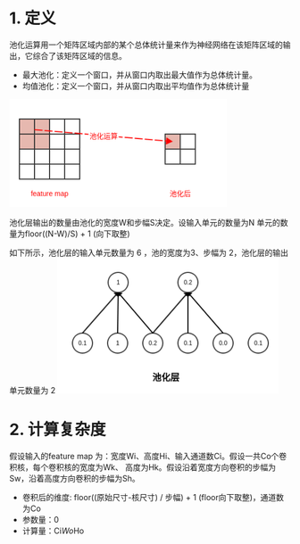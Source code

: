 # 1. 定义
池化运算用一个矩阵区域内部的某个总体统计量来作为神经网络在该矩阵区域的输出，它综合了该矩阵区域的信息。
* 最大池化：定义一个窗口，并从窗口内取出最大值作为总体统计量。
* 均值池化：定义一个窗口，并从窗口内取出平均值作为总体统计量

![](.06_池化层_images/池化层.png)

池化层输出的数量由池化的宽度W和步幅S决定。设输入单元的数量为N
单元的数量为floor((N-W)/S) + 1 (向下取整)

如下所示，池化层的输入单元数量为 6 ，池的宽度为3、步幅为 2，池化层的输出单元数量为 2
![](.06_池化层_images/2_池化层计算.png)

# 2. 计算复杂度
假设输入的feature map 为：宽度Wi、高度Hi、输入通道数Ci。假设一共Co个卷积核，每个卷积核的宽度为Wk、
高度为Hk。假设沿着宽度方向卷积的步幅为Sw，沿着高度方向卷积的步幅为Sh。  
* 卷积后的维度: floor((原始尺寸-核尺寸) / 步幅) + 1  (floor向下取整)，通道数为Co
* 参数量：0
* 计算量：Ci*Wo*Ho